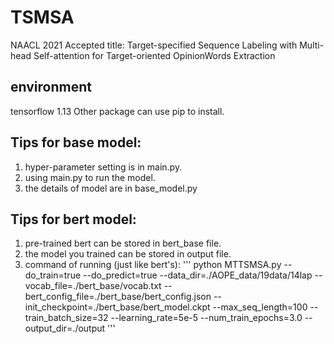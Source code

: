 # TSMSA
NAACL 2021 Accepted
title: Target-specified Sequence Labeling with Multi-head Self-attention for Target-oriented OpinionWords Extraction

## environment
tensorflow 1.13
Other package can use pip to install.

## Tips for base model:
1. hyper-parameter setting is in main.py.
2. using main.py to run the model.
3. the details of model are in base_model.py

## Tips for bert model:
1. pre-trained bert can be stored in bert_base file.
2. the model you trained can be stored in output file.
3. command of running (just like bert's):
'''
python MTTSMSA.py --do_train=true --do_predict=true --data_dir=./AOPE_data/19data/14lap --vocab_file=./bert_base/vocab.txt --bert_config_file=./bert_base/bert_config.json --init_checkpoint=./bert_base/bert_model.ckpt --max_seq_length=100 --train_batch_size=32 --learning_rate=5e-5 --num_train_epochs=3.0 --output_dir=./output
'''
